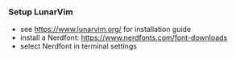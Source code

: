 ### Setup LunarVim
- see https://www.lunarvim.org/ for installation guide
- install a Nerdfont: https://www.nerdfonts.com/font-downloads
- select Nerdfont in terminal settings
